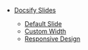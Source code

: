 - [Docsify Slides](/)

    - [Default Slide](example/default.md)
	- [Custom Width](example/custom.md)
	- [Responsive Design](example/responsive.md)
